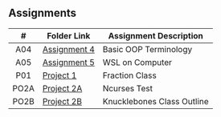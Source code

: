 ## Assignments

|  #  | Folder Link | Assignment Description |
| :-: | ----------- | ---------------------- |
|  A04  | [Assignment 4](https://github.com/jackleary271/2143-OOP/tree/main/Assignments/A04) | Basic OOP Terminology |
|  A05  | [Assignment 5](https://github.com/jackleary271/2143-OOP/tree/main/Assignments/A05) | WSL on Computer |
|  P01  | [Project 1](https://github.com/jackleary271/2143-OOP/tree/main/Assignments/PO1)    | Fraction Class |
|  PO2A | [Project 2A](https://github.com/jackleary271/2143-OOP/tree/main/Assignments/PO2A)  | Ncurses Test |
|  PO2B | [Project 2B](https://github.com/jackleary271/2143-OOP/tree/main/Assignments/PO2B)  | Knucklebones Class Outline |
